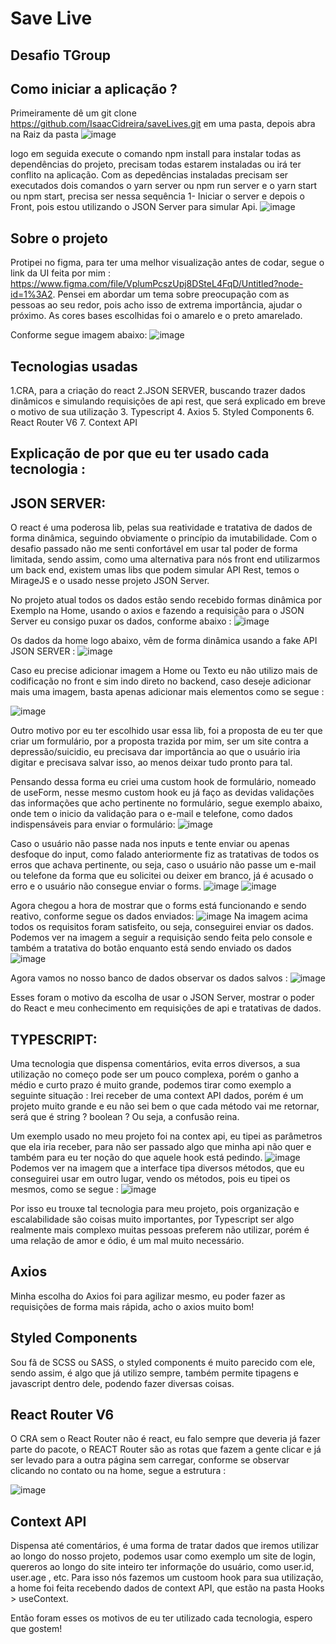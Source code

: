 # Save Live
## Desafio TGroup
## Como iniciar a aplicação ?


Primeiramente dê um git clone https://github.com/IsaacCidreira/saveLives.git em uma pasta, depois abra na Raiz da pasta
![image](https://user-images.githubusercontent.com/80259818/146966226-161aeb9b-9235-4b94-a0f7-c6ce6061ac58.png)

logo em seguida execute o comando npm install para instalar todas as dependências do projeto, precisam todas estarem instaladas ou irá ter conflito na aplicação.
Com as depedências instaladas precisam ser executados dois comandos o yarn server ou npm run server e o yarn start ou npm start, precisa ser nessa sequência 1- Iniciar o server e depois o Front, pois estou utilizando o JSON Server para simular Api.
![image](https://user-images.githubusercontent.com/80259818/146966585-06e4a5f0-1f26-48a7-b6d3-cbc1a1130665.png)


## Sobre o projeto
Protipei no figma, para ter uma melhor visualização antes de codar, segue o link da UI feita por mim : https://www.figma.com/file/VplumPcszUpj8DSteL4FqD/Untitled?node-id=1%3A2.
Pensei em abordar um tema sobre preocupação com as pessoas ao seu redor, pois acho isso de extrema importância, ajudar o próximo. As cores bases escolhidas foi o amarelo e o preto amarelado.

Conforme segue imagem abaixo:
![image](https://user-images.githubusercontent.com/80259818/146966069-1317bac2-dbde-40c4-8d06-65bf360cd274.png)

## Tecnologias usadas
1.CRA, para a criação do react
2.JSON SERVER, buscando trazer dados dinâmicos e simulando requisições de api rest, que será explicado em breve o motivo de sua utilização
3. Typescript
4. Axios
5. Styled Components
6. React Router V6
7. Context API

## Explicação de por que eu ter usado cada tecnologia :

## JSON SERVER:

O react é uma poderosa lib, pelas sua reatividade e tratativa de dados de forma dinâmica, seguindo obviamente o princípio da imutabilidade. Com o desafio passado não me senti confortável em usar tal poder de forma limitada, sendo assim, como uma alternativa para nós front end utilizarmos um back end, existem umas libs que podem simular API Rest, temos o MirageJS e o usado nesse projeto JSON Server.

No projeto atual todos os dados estão sendo recebido formas dinâmica por Exemplo na Home, usando o axios e fazendo a requisição para o JSON Server eu consigo puxar os dados, conforme abaixo : 
![image](https://user-images.githubusercontent.com/80259818/146968267-b3f27b6b-7ec0-4eeb-a46e-941851c03b71.png)

Os dados da home logo abaixo, vêm de forma dinâmica usando a fake API JSON SERVER :
![image](https://user-images.githubusercontent.com/80259818/146967226-c0112254-8d42-4d5c-885e-e0730275e1e6.png)

Caso eu precise adicionar imagem a Home ou Texto eu não utilizo mais de codificação no front e sim indo direto no backend, caso deseje adicionar mais uma imagem, basta apenas adicionar mais elementos como se segue : 

![image](https://user-images.githubusercontent.com/80259818/146967381-e4981982-f54e-4de2-bc07-d3da79a42c2e.png)

Outro motivo por eu ter escolhido usar essa lib, foi a proposta de eu ter que criar um formulário, por a proposta trazida por mim, ser um site contra a depressão/suicidio, eu precisava dar importância ao que o usuário iria digitar e precisava salvar isso, ao menos deixar tudo pronto para tal.

Pensando dessa forma eu criei uma custom hook de formulário, nomeado de useForm, nesse mesmo custom hook eu já faço as devidas validações das informações que acho pertinente no formulário, segue exemplo abaixo, onde tem o inicio da validação para o e-mail e telefone, como dados indispensáveis para enviar o formulário: 
![image](https://user-images.githubusercontent.com/80259818/146968973-a71fae02-1212-42c7-a338-c48316801941.png)

Caso o usuário não passe nada nos inputs e tente enviar ou apenas desfoque do input, como falado anteriormente fiz as tratativas de todos os erros que achava pertinente, ou seja, caso o usuário não passe um e-mail ou telefone da forma que eu solicitei ou deixer em branco, já é acusado o erro e o usuário não consegue enviar o forms.
![image](https://user-images.githubusercontent.com/80259818/146969860-d2fe7146-386d-40b9-9375-9eb01251e8dd.png)
![image](https://user-images.githubusercontent.com/80259818/146969897-7c773fbd-53e2-43db-8ecf-b6598380e1ac.png)

Agora chegou a hora de mostrar que o forms está funcionando e sendo reativo, conforme segue os dados enviados: 
![image](https://user-images.githubusercontent.com/80259818/146970090-e2a0c12a-604f-4548-b2f5-9812e963c217.png)
Na imagem acima todos os requisitos foram satisfeito, ou seja, conseguirei enviar os dados.
Podemos ver na imagem a seguir a requisição sendo feita pelo console e também a tratativa do botão enquanto está sendo enviado os dados 
![image](https://user-images.githubusercontent.com/80259818/146970500-36764d04-508a-4d93-8635-be0fec5304f3.png)

Agora vamos no nosso banco de dados observar os dados salvos :
![image](https://user-images.githubusercontent.com/80259818/146970620-ca457518-bde4-414f-8b87-05540920a209.png)

Esses foram o motivo da escolha de usar o JSON Server, mostrar o poder do React e meu conhecimento em requisições de api e tratativas de dados.


## TYPESCRIPT: 

Uma tecnologia que dispensa comentários, evita erros diversos, a sua utilização no começo pode ser um pouco complexa, porém o ganho a médio e curto prazo é muito grande, podemos tirar como exemplo a seguinte situação : Irei receber de uma context API dados, porém é um projeto muito grande e eu não sei bem o que cada método vai me retornar, será que é string ? boolean ? Ou seja, a confusão reina. 

Um exemplo usado no meu projeto foi na contex api, eu tipei as parâmetros que ela iria receber, para não ser passado algo que minha api não quer e também para eu ter noção do que aquele hook está pedindo. 
![image](https://user-images.githubusercontent.com/80259818/146971273-1b252d8a-5637-4305-8098-9bf6bea5fc73.png)
Podemos ver na imagem que a interface tipa diversos métodos, que eu conseguirei usar em outro lugar, vendo os métodos, pois eu tipei os mesmos, como se segue : 
![image](https://user-images.githubusercontent.com/80259818/146971500-92c2b6f8-8bf3-4dc3-8a1d-f06b28b653ea.png)

Por isso eu trouxe tal tecnologia para meu projeto, pois organização e escalabilidade são coisas muito importantes, por Typescript ser algo realmente mais complexo muitas pessoas preferem não utilizar, porém é uma relação de amor e ódio, é um mal muito necessário.


## Axios
Minha escolha do Axios foi para agilizar mesmo, eu poder fazer as requisições de forma mais rápida, acho o axios muito bom!

## Styled Components

Sou fã de SCSS ou SASS, o styled components é muito parecido com ele, sendo assim, é algo que já utilizo sempre, também permite tipagens e javascript dentro dele, podendo fazer diversas coisas.


## React Router V6
O CRA sem o React Router não é react, eu falo sempre que deveria já fazer parte do pacote, o REACT Router são as rotas que fazem a gente clicar e já ser levado para a outra página sem carregar, conforme se observar clicando no contato ou na home, segue a estrutura :

![image](https://user-images.githubusercontent.com/80259818/146972106-638a3eab-c2e7-442b-84e8-edfd565a5f4a.png)

##  Context API
Dispensa até comentários, é uma forma de tratar dados que iremos utilizar ao longo do nosso projeto, podemos usar como exemplo um site de login, quereros ao longo do site inteiro ter informaçõe do usuário, como user.id, user.age , etc. Para isso nós fazemos um custoom hook para sua utilização, a home foi feita recebendo dados de context API, que estão na pasta Hooks > useContext.

Então foram esses os motivos de eu ter utilizado cada tecnologia, espero que gostem!

